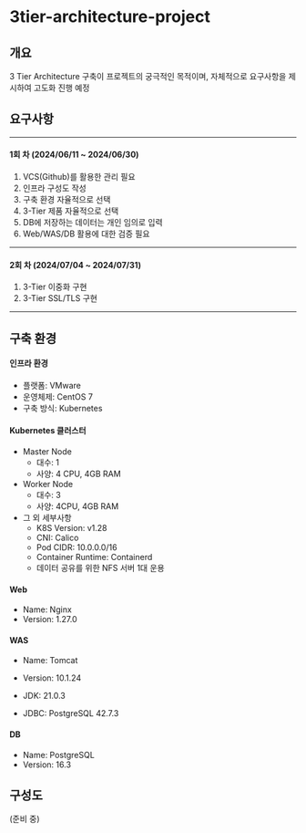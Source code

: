 # 3tier-architecture-project

## 개요

3 Tier Architecture 구축이 프로젝트의 궁극적인 목적이며, 자체적으로 요구사항을 제시하여 고도화 진행 예정



## 요구사항

--------------

#### 1회 차 (2024/06/11 ~ 2024/06/30)

1. VCS(Github)를 활용한 관리 필요
2. 인프라 구성도 작성
3. 구축 환경 자율적으로 선택
4. 3-Tier 제품 자율적으로 선택
5. DB에 저장하는 데이터는 개인 임의로 입력
6. Web/WAS/DB 활용에 대한 검증 필요

-------------------------

#### 2회 차 (2024/07/04 ~ 2024/07/31)

1. 3-Tier 이중화 구현
2. 3-Tier SSL/TLS 구현

-------------------------



## 구축 환경

#### 인프라 환경

- 플랫폼: VMware
- 운영체제: CentOS 7
- 구축 방식: Kubernetes

#### Kubernetes 클러스터

- Master Node
  - 대수: 1
  - 사양: 4 CPU, 4GB RAM
- Worker Node
  - 대수: 3
  - 사양: 4CPU, 4GB RAM
- 그 외 세부사항
  - K8S Version: v1.28
  - CNI: Calico
  - Pod CIDR: 10.0.0.0/16
  - Container Runtime: Containerd
  - 데이터 공유를 위한 NFS 서버 1대 운용
  

#### Web

- Name: Nginx
- Version: 1.27.0

#### WAS

- Name: Tomcat
- Version: 10.1.24
- JDK: 21.0.3

- JDBC: PostgreSQL 42.7.3

#### DB

- Name: PostgreSQL
- Version: 16.3



## 구성도

(준비 중)
